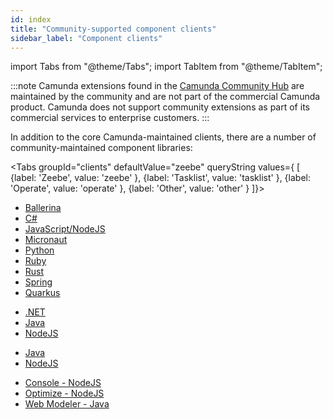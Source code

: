 ```yaml
---
id: index
title: "Community-supported component clients"
sidebar_label: "Component clients"
---
```


import Tabs from "@theme/Tabs";
import TabItem from "@theme/TabItem";

:::note
Camunda extensions found in the [Camunda Community Hub](https://github.com/camunda-community-hub) are maintained by the community and are not part of the commercial Camunda product. Camunda does not support community extensions as part of its commercial services to enterprise customers.
:::

In addition to the core Camunda-maintained clients, there are a number of community-maintained component libraries:

<Tabs groupId="clients" defaultValue="zeebe" queryString values={
[
{label: 'Zeebe', value: 'zeebe' },
{label: 'Tasklist', value: 'tasklist' },
{label: 'Operate', value: 'operate' },
{label: 'Other', value: 'other' }
]}>

<TabItem value='zeebe'>

- [Ballerina](https://github.com/camunda-community-hub/ballerina-zeebe)
- [C#](c-sharp.md)
- [JavaScript/NodeJS](javascript.md)
- [Micronaut](micronaut.md)
- [Python](python.md)
- [Ruby](ruby.md)
- [Rust](rust.md)
- [Spring](spring.md)
- [Quarkus](quarkus.md)

</TabItem>

<TabItem value='tasklist'>

- [.NET](https://github.com/camunda-community-hub/dotnet-custom-tasklist)
- [Java](https://github.com/camunda-community-hub/camunda-tasklist-client-java)
- [NodeJS](https://github.com/camunda-community-hub/tasklist-client-node-js)

</TabItem>

<TabItem value='operate'>

- [Java](https://github.com/camunda-community-hub/camunda-operate-client-java)
- [NodeJS](https://github.com/camunda-community-hub/operate-client-node-js)

</TabItem>

<TabItem value='other'>

- [Console - NodeJS](https://github.com/camunda-community-hub/console-client-node-js)
- [Optimize - NodeJS](https://github.com/camunda-community-hub/optimize-client-node-js)
- [Web Modeler - Java](https://github.com/camunda-community-hub/web-modeler-java-client)

</TabItem>

</Tabs>
